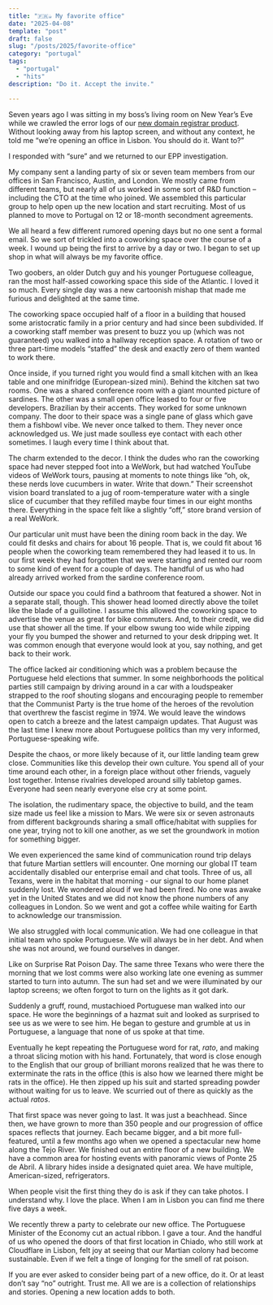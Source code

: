 ```yaml
---
title: "🇫🇷☕ My favorite office"
date: "2025-04-08"
template: "post"
draft: false
slug: "/posts/2025/favorite-office"
category: "portugal"
tags:
  - "portugal"
  - "hits"
description: "Do it. Accept the invite."

---
```


Seven years ago I was sitting in my boss’s living room on New Year’s Eve while we crawled the error logs of our [new domain registrar product](https://blog.cloudflare.com/using-cloudflare-registrar/). Without looking away from his laptop screen, and without any context, he told me “we’re opening an office in Lisbon. You should do it. Want to?”

I responded with “sure” and we returned to our EPP investigation.

My company sent a landing party of six or seven team members from our offices in San Francisco, Austin, and London. We mostly came from different teams, but nearly all of us worked in some sort of R\&D function – including the CTO at the time who joined. We assembled this particular group to help open up the new location and start recruiting. Most of us planned to move to Portugal on 12 or 18-month secondment agreements.

We all heard a few different rumored opening days but no one sent a formal email. So we sort of trickled into a coworking space over the course of a week. I wound up being the first to arrive by a day or two. I began to set up shop in what will always be my favorite office.

Two goobers, an older Dutch guy and his younger Portuguese colleague, ran the most half-assed coworking space this side of the Atlantic. I loved it so much. Every single day was a new cartoonish mishap that made me furious and delighted at the same time.

The coworking space occupied half of a floor in a building that housed some aristocratic family in a prior century and had since been subdivided. If a coworking staff member was present to buzz you up (which was not guaranteed) you walked into a hallway reception space. A rotation of two or three part-time models “staffed” the desk and exactly zero of them wanted to work there.

Once inside, if you turned right you would find a small kitchen with an Ikea table and one minifridge (European-sized mini). Behind the kitchen sat two rooms. One was a shared conference room with a giant mounted picture of sardines. The other was a small open office leased to four or five developers. Brazilian by their accents. They worked for some unknown company. The door to their space was a single pane of glass which gave them a fishbowl vibe. We never once talked to them. They never once acknowledged us. We just made soulless eye contact with each other sometimes. I laugh every time I think about that.

The charm extended to the decor. I think the dudes who ran the coworking space had never stepped foot into a WeWork, but had watched YouTube videos of WeWork tours, pausing at moments to note things like “oh, ok, these nerds love cucumbers in water. Write that down.” Their screenshot vision board translated to a jug of room-temperature water with a single slice of cucumber that they refilled maybe four times in our eight months there. Everything in the space felt like a slightly “off,” store brand version of a real WeWork.

Our particular unit must have been the dining room back in the day. We could fit desks and chairs for about 16 people. That is, we could fit about 16 people when the coworking team remembered they had leased it to us. In our first week they had forgotten that we were starting and rented our room to some kind of event for a couple of days. The handful of us who had already arrived worked from the sardine conference room.

Outside our space you could find a bathroom that featured a shower. Not in a separate stall, though. This shower head loomed directly above the toilet like the blade of a guillotine. I assume this allowed the coworking space to advertise the venue as great for bike commuters. And, to their credit, we did use that shower all the time. If your elbow swung too wide while zipping your fly you bumped the shower and returned to your desk dripping wet. It was common enough that everyone would look at you, say nothing, and get back to their work.

The office lacked air conditioning which was a problem because the Portuguese held elections that summer. In some neighborhoods the political parties still campaign by driving around in a car with a loudspeaker strapped to the roof shouting slogans and encouraging people to remember that the Communist Party is the true home of the heroes of the revolution that overthrew the fascist regime in 1974\. We would leave the windows open to catch a breeze and the latest campaign updates. That August was the last time I knew more about Portuguese politics than my very informed, Portuguese-speaking wife.

Despite the chaos, or more likely because of it, our little landing team grew close. Communities like this develop their own culture. You spend all of your time around each other, in a foreign place without other friends, vaguely lost together. Intense rivalries developed around silly tabletop games. Everyone had seen nearly everyone else cry at some point.

The isolation, the rudimentary space, the objective to build, and the team size made us feel like a mission to Mars. We were six or seven astronauts from different backgrounds sharing a small office/habitat with supplies for one year, trying not to kill one another, as we set the groundwork in motion for something bigger.

We even experienced the same kind of communication round trip delays that future Martian settlers will encounter. One morning our global IT team accidentally disabled our enterprise email and chat tools. Three of us, all Texans, were in the habitat that morning \- our signal to our home planet suddenly lost. We wondered aloud if we had been fired. No one was awake yet in the United States and we did not know the phone numbers of any colleagues in London. So we went and got a coffee while waiting for Earth to acknowledge our transmission.

We also struggled with local communication. We had one colleague in that initial team who spoke Portuguese. We will always be in her debt. And when she was not around, we found ourselves in danger.

Like on Surprise Rat Poison Day. The same three Texans who were there the morning that we lost comms were also working late one evening as summer started to turn into autumn. The sun had set and we were illuminated by our laptop screens; we often forgot to turn on the lights as it got dark.

Suddenly a gruff, round, mustachioed Portuguese man walked into our space. He wore the beginnings of a hazmat suit and looked as surprised to see us as we were to see him. He began to gesture and grumble at us in Portuguese, a language that none of us spoke at that time.

Eventually he kept repeating the Portuguese word for rat, *rato*, and making a throat slicing motion with his hand. Fortunately, that word is close enough to the English that our group of brilliant morons realized that he was there to exterminate the rats in the office (this is also how we learned there might be rats in the office). He then zipped up his suit and started spreading powder without waiting for us to leave. We scurried out of there as quickly as the actual *ratos*.

That first space was never going to last. It was just a beachhead. Since then, we have grown to more than 350 people and our progression of office spaces reflects that journey. Each became bigger, and a bit more full-featured, until a few months ago when we opened a spectacular new home along the Tejo River. We finished out an entire floor of a new building. We have a common area for hosting events with panoramic views of Ponte 25 de Abril. A library hides inside a designated quiet area. We have multiple, American-sized, refrigerators.

When people visit the first thing they do is ask if they can take photos. I understand why. I love the place. When I am in Lisbon you can find me there five days a week.

We recently threw a party to celebrate our new office. The Portuguese Minister of the Economy cut an actual ribbon. I gave a tour. And the handful of us who opened the doors of that first location in Chiado, who still work at Cloudflare in Lisbon, felt joy at seeing that our Martian colony had become sustainable. Even if we felt a tinge of longing for the smell of rat poison.

If you are ever asked to consider being part of a new office, do it. Or at least don’t say “no” outright. Trust me. All we are is a collection of relationships and stories. Opening a new location adds to both.
